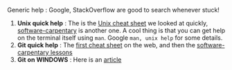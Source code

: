Generic help : Google, StackOverflow are good to search whenever stuck!

1. __Unix quick help__ : The is the [Unix cheat sheet](http://cheatsheetworld.com/programming/unix-linux-cheat-sheet/) we looked at quickly, [software-carpentary](http://swcarpentry.github.io/shell-novice/reference/) is another one. A cool thing is that you can get help on the terminal itself using `man`. Google `man, unix help` for some details.
2. __Git quick help__ : The [first cheat sheet](https://www.git-tower.com/blog/git-cheat-sheet/) on the web, and then the [software-carpentary lessons](https://swcarpentry.github.io/git-novice/) 
3. __Git on WINDOWS__ : Here is an [article](http://www.zdnet.com/article/ubuntu-and-bash-arrive-on-windows-10/)
